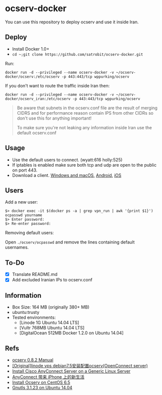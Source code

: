 # ocserv-docker
You can use this repository to deploy ocserv and use it inside Iran.
## Deploy

 - Install Docker 1.0+
 - `cd ~;git clone https://github.com/satrobit/ocserv-docker.git`

Run:

    docker run -d --privileged --name ocserv-docker -v ~/ocserv-docker/ocserv:/etc/ocserv -p 443:443/tcp wppurking/ocserv
   
   If you don't want to route the traffic inside Iran then:
   

    docker run -d --privileged --name ocserv-docker -v ~/ocserv-docker/ocserv_iran:/etc/ocserv -p 443:443/tcp wppurking/ocserv
 

> Be aware that subnets in the ocserv.conf file are the result of merging CIDRS and for performance reason contain IPS from other CIDRs so don't use this for anything important!
> 
> To make sure you're not leaking any information inside Iran use the default ocserv.conf

 ## Usage
 -  Use the default users to connect. (wyatt:616 holly:525)
 - If iptables is enabled make sure both tcp and udp are open to the public on port 443.
 - Download a client. [Windows and macOS](https://github.com/openconnect/openconnect-gui), [Android](https://play.google.com/store/apps/details?id=app.openconnect&hl=en), [iOS](https://itunes.apple.com/us/app/cisco-anyconnect/id1135064690?mt=8)

 

 
 ## Users

Add a new user:
```
$> docker exec -it $(docker ps -a | grep vpn_run | awk '{print $1}') ocpasswd yourname
$> Enter password:
$> Re-enter password:
```

Removing default users:

Open `./ocserv/ocpasswd` and remove the lines containing default usernames.

 ## To-Do
 
 - [x] Translate README.md
 - [x] Add excluded Iranian IPs to ocserv.conf

 ## Information
* Box Size: 164 MB   (originally 380+ MB)
* ubuntu:trusty
* Tested environments:
  * [Linode 1G Ubuntu 14.04 LTS]
  * [Vultr 768MB Ubuntu 14.04 LTS]
  * [DigitalOcean 512MB Docker 1.2.0 on Ubuntu 14.04]

## Refs
* [ocserv 0.8.2 Manual](http://www.infradead.org/ocserv/manual.html)
* [[Original]linode vps debian7.5安装配置ocserv(OpenConnect server)](http://luoqkk.com/linode-vps-debian-installation-and-configuration-ocserv-openconnect-server.html)
* [Install Cisco AnyConnect Server on a Generic Linux Server](https://izhaom.in/2014/08/install-cisco-anyconnect-server-on-a-generic-linux-server/)
* [AnyConnect 带来 iPhone 上的新生活](http://imkevin.me/post/80157872840/anyconnect-iphone)
* [Install Ocserv on CentOS 6.5](https://botu.me/install-ocserv-on-centos6/)
* [Gnutls 3.1.23 on Ubuntu 14.04](http://www.bauer-power.net/2014/06/how-to-install-gnutls-3123-from-source.html)
